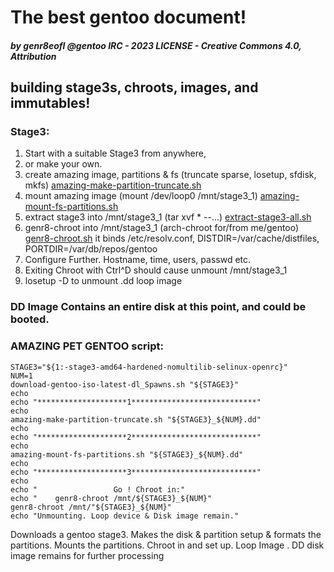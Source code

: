 # The best gentoo document!
##### by genr8eofl @gentoo IRC - 2023 LICENSE - Creative Commons 4.0, Attribution

## building stage3s, chroots, images, and immutables!

### Stage3:
1. Start with a suitable Stage3 from anywhere,
2.  or make your own.
3. create amazing image, partitions & fs (truncate sparse, losetup, sfdisk, mkfs)
	[amazing-make-partition-truncate.sh](amazing-make-partition-truncate.sh)
4. mount amazing image (mount /dev/loop0 /mnt/stage3_1)
	[amazing-mount-fs-partitions.sh](amazing-mount-fs-partitions.sh)
5. extract stage3 into /mnt/stage3_1 (tar xvf * --...)
	[extract-stage3-all.sh](extract-stage3-all.sh)
5. genr8-chroot into /mnt/stage3_1 (arch-chroot for/from me/gentoo)
	[genr8-chroot.sh](genr8-chroot)
   it binds /etc/resolv.conf, DISTDIR=/var/cache/distfiles, PORTDIR=/var/db/repos/gentoo
6. Configure Further. Hostname, time, users, passwd etc.
7. Exiting Chroot with Ctrl^D should cause unmount /mnt/stage3_1
8. losetup -D to unmount .dd loop image

### DD Image Contains an entire disk at this point, and could be booted. 


### AMAZING PET GENTOO script:
```
STAGE3="${1:-stage3-amd64-hardened-nomultilib-selinux-openrc}"                                                                                        
NUM=1                                                                                                                                                 
download-gentoo-iso-latest-dl_Spawns.sh "${STAGE3}"                                                                                                   
echo                                                                                                                                                  
echo "********************1****************************"                                                                                              
echo                                                                                                                                                  
amazing-make-partition-truncate.sh "${STAGE3}_${NUM}.dd"                                                                                              
echo                                                                                                                                                  
echo "********************2****************************"                                                                                              
echo                                                                                                                                                  
amazing-mount-fs-partitions.sh "${STAGE3}_${NUM}.dd"                                                                                                  
echo                                                                                                                                                  
echo "********************3****************************"                                                                                              
echo                                                                                                                                                  
echo "                 Go ! Chroot in:"                                                                                                               
echo "    genr8-chroot /mnt/${STAGE3}_${NUM}"                                                                                                         
genr8-chroot /mnt/"${STAGE3}_${NUM}"                                                                                                                  
echo "Unmounting. Loop device & Disk image remain."  
```
Downloads a gentoo stage3.
Makes the disk & partition setup & formats the partitions.
Mounts the partitions.
Chroot in and set up.
Loop Image . DD disk image remains for further processing
